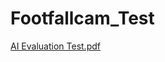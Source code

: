 # Footfallcam_Test
[AI Evaluation Test.pdf](https://github.com/qianfu1999/Footfallcam_Test/files/12846271/AI.Evaluation.Test.pdf)
